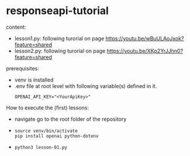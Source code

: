 # responseapi-tutorial

content:
* lesson1.py: following turorial on page https://youtu.be/wBuULAoJxok?feature=shared
* lesson2.py: following turorial on page https://youtu.be/XKp2YrJJhn0?feature=shared

prerequisites:
* venv is installed
* .env file at root level with following variable(s) defined in it.
    ```
    OPENAI_API_KEY="<YourApiKey>"
How to execute the (first) lessons:
* navigate go to the root folder of the repository
* 
    ```
    source venv/bin/activate
    pip install openai python-dotenv
* 
    ```
    python3 lesson-01.py

